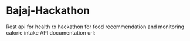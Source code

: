 # Bajaj-Hackathon
Rest api for health rx hackathon for food recommendation and monitoring calorie intake
API documentation url: 
